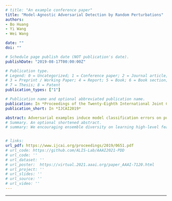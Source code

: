```yaml
---
# title: "An example conference paper"
title: "Model-Agnostic Adversarial Detection by Random Perturbations"
authors:
- Bo Huang
- Yi Wang
- Wei Wang

date: ""
doi: ""

# Schedule page publish date (NOT publication's date).
publishDate: "2019-08-17T00:00:00Z"

# Publication type.
# Legend: 0 = Uncategorized; 1 = Conference paper; 2 = Journal article;
# 3 = Preprint / Working Paper; 4 = Report; 5 = Book; 6 = Book section;
# 7 = Thesis; 8 = Patent
publication_types: ["1"]

# Publication name and optional abbreviated publication name.
publication: In *Proceedings of the Twenty-Eighth International Joint Conference on Artificial Intelligence (IJCAI-19).*
publication_short: In *IJCAI2019*

abstract: Adversarial examples induce model classification errors on purpose, which has raised concerns on the security aspect of machine learning techniques. Many existing countermeasures are compromised by adaptive adversaries and transferred examples. We propose a model-agnostic approach to resolve the problem by analysing the model responses to an input under random perturbations, and study the robustness of detecting norm-bounded adversarial distortions in a theoretical framework. Extensive evaluations are performed on the MNIST, CIFAR-10 and ImageNet datasets. The results demonstrate that our detection method is effective and resilient against various attacks including black-box attacks and the powerful CW attack with four adversarial adaptations.
# Summary. An optional shortened abstract.
# summary: We encouraging ensemble diversity on learning high-level feature representations and gradient dispersion in simultaneous training of deep ensemble networks.


# links:
url_pdf: https://www.ijcai.org/proceedings/2019/0651.pdf
# url_code: https://github.com/ALIS-Lab/AAAI2021-PDD
# url_code: ''
# url_dataset: ''
# url_poster:  https://virtual.2021.aaai.org/paper_AAAI-7120.html
# url_project: ''
# url_slides: ''
# url_source: ''
# url_video: ''
---
```

---
